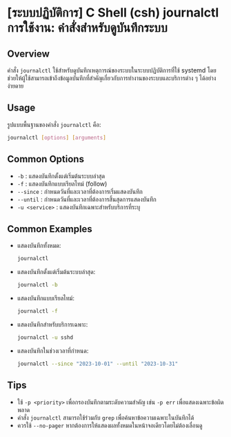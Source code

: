 # [ระบบปฏิบัติการ] C Shell (csh) journalctl การใช้งาน: คำสั่งสำหรับดูบันทึกระบบ

## Overview
คำสั่ง `journalctl` ใช้สำหรับดูบันทึกเหตุการณ์ของระบบในระบบปฏิบัติการที่ใช้ systemd โดยช่วยให้ผู้ใช้สามารถเข้าถึงข้อมูลบันทึกที่สำคัญเกี่ยวกับการทำงานของระบบและบริการต่าง ๆ ได้อย่างง่ายดาย

## Usage
รูปแบบพื้นฐานของคำสั่ง `journalctl` คือ:

```bash
journalctl [options] [arguments]
```

## Common Options
- `-b` : แสดงบันทึกตั้งแต่เริ่มต้นระบบล่าสุด
- `-f` : แสดงบันทึกแบบเรียลไทม์ (follow)
- `--since` : กำหนดวันที่และเวลาที่ต้องการเริ่มแสดงบันทึก
- `--until` : กำหนดวันที่และเวลาที่ต้องการสิ้นสุดการแสดงบันทึก
- `-u <service>` : แสดงบันทึกเฉพาะสำหรับบริการที่ระบุ

## Common Examples
- แสดงบันทึกทั้งหมด:
  ```bash
  journalctl
  ```

- แสดงบันทึกตั้งแต่เริ่มต้นระบบล่าสุด:
  ```bash
  journalctl -b
  ```

- แสดงบันทึกแบบเรียลไทม์:
  ```bash
  journalctl -f
  ```

- แสดงบันทึกสำหรับบริการเฉพาะ:
  ```bash
  journalctl -u sshd
  ```

- แสดงบันทึกในช่วงเวลาที่กำหนด:
  ```bash
  journalctl --since "2023-10-01" --until "2023-10-31"
  ```

## Tips
- ใช้ `-p <priority>` เพื่อกรองบันทึกตามระดับความสำคัญ เช่น `-p err` เพื่อแสดงเฉพาะข้อผิดพลาด
- คำสั่ง `journalctl` สามารถใช้ร่วมกับ `grep` เพื่อค้นหาข้อความเฉพาะในบันทึกได้
- ควรใช้ `--no-pager` หากต้องการให้แสดงผลทั้งหมดในหน้าจอเดียวโดยไม่ต้องเลื่อนดู